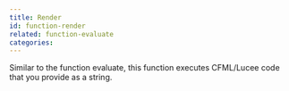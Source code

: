 ```yaml
---
title: Render
id: function-render
related: function-evaluate
categories:
---
```


Similar to the function evaluate, this function executes CFML/Lucee code that you provide as a string.
